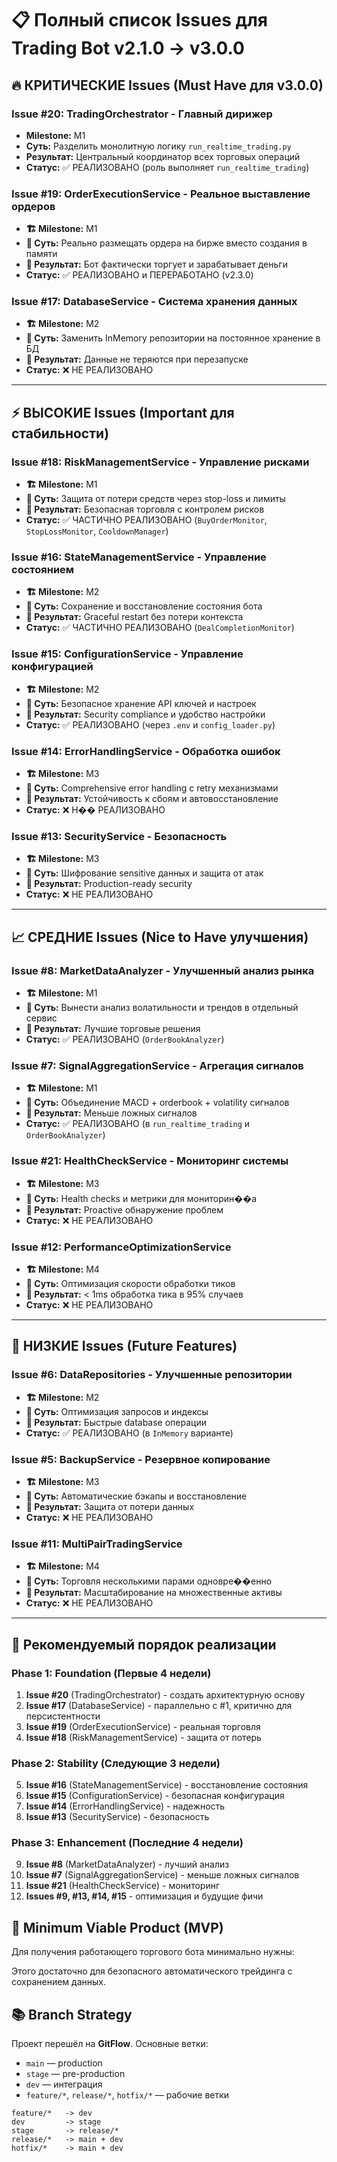 # 📋 Полный список Issues для Trading Bot v2.1.0 → v3.0.0

## 🔥 КРИТИЧЕСКИЕ Issues (Must Have для v3.0.0)

### Issue #20: TradingOrchestrator - Главный дирижер
- **Milestone:** M1
- **Суть:** Разделить монолитную логику `run_realtime_trading.py`
- **Результат:** Центральный координатор всех торговых операций
- **Статус:** ✅ РЕАЛИЗОВАНО (роль выполняет `run_realtime_trading`)

### Issue #19: OrderExecutionService - Реальное выставление ордеров
- **🏗️ Milestone:** M1
- **📝 Суть:** Реально размещать ордера на бирже вместо создания в памяти
- **🎯 Результат:** Бот фактически торгует и зарабатывает деньги
- **Статус:** ✅ РЕАЛИЗОВАНО и ПЕРЕРАБОТАНО (v2.3.0)

### Issue #17: DatabaseService - Система хранения данных
- **🏗️ Milestone:** M2
- **📝 Суть:** Заменить InMemory репозитории на постоянное хранение в БД
- **🎯 Результат:** Данные не теряются при перезапуске
- **Статус:** ❌ НЕ РЕАЛИЗОВАНО

---

## ⚡ ВЫСОКИЕ Issues (Important для стабильности)

### Issue #18: RiskManagementService - Управление рисками
- **🏗️ Milestone:** M1
- **📝 Суть:** Защита от потери средств через stop-loss и лимиты
- **🎯 Результат:** Безопасная торговля с контролем рисков
- **Статус:** ✅ ЧАСТИЧНО РЕАЛИЗОВАНО (`BuyOrderMonitor`, `StopLossMonitor`, `CooldownManager`)

### Issue #16: StateManagementService - Управление состоянием
- **🏗️ Milestone:** M2
- **📝 Суть:** Сохранение и восстановление состояния бота
- **🎯 Результат:** Graceful restart без потери контекста
- **Статус:** ✅ ЧАСТИЧНО РЕАЛИЗОВАНО (`DealCompletionMonitor`)

### Issue #15: ConfigurationService - Управление конфигурацией  
- **🏗️ Milestone:** M2
- **📝 Суть:** Безопасное хранение API ключей и настроек
- **🎯 Результат:** Security compliance и удобство настройки
- **Статус:** ✅ РЕАЛИЗОВАНО (через `.env` и `config_loader.py`)

### Issue #14: ErrorHandlingService - Обработка ошибок
- **🏗️ Milestone:** M3
- **📝 Суть:** Comprehensive error handling с retry механизмами
- **🎯 Результат:** Устойчивость к сбоям и автовосстановление
- **Статус:** ❌ Н�� РЕАЛИЗОВАНО

### Issue #13: SecurityService - Безопасность
- **🏗️ Milestone:** M3
- **📝 Суть:** Шифрование sensitive данных и защита от атак
- **🎯 Результат:** Production-ready security
- **Статус:** ❌ НЕ РЕАЛИЗОВАНО

---

## 📈 СРЕДНИЕ Issues (Nice to Have улучшения)

### Issue #8: MarketDataAnalyzer - Улучшенный анализ рынка
- **🏗️ Milestone:** M1
- **📝 Суть:** Вынести анализ волатильности и трендов в отдельный сервис
- **🎯 Результат:** Лучшие торговые решения
- **Статус:** ✅ РЕАЛИЗОВАНО (`OrderBookAnalyzer`)

### Issue #7: SignalAggregationService - Агрегация сигналов  
- **🏗️ Milestone:** M1
- **📝 Суть:** Объединение MACD + orderbook + volatility сигналов
- **🎯 Результат:** Меньше ложных сигналов
- **Статус:** ✅ РЕАЛИЗОВАНО (в `run_realtime_trading` и `OrderBookAnalyzer`)

### Issue #21: HealthCheckService - Мониторинг системы
- **🏗️ Milestone:** M3
- **📝 Суть:** Health checks и метрики для мониторин��а
- **🎯 Результат:** Proactive обнаружение проблем
- **Статус:** ❌ НЕ РЕАЛИЗОВАНО

### Issue #12: PerformanceOptimizationService
- **🏗️ Milestone:** M4  
- **📝 Суть:** Оптимизация скорости обработки тиков
- **🎯 Результат:** < 1ms обработка тика в 95% случаев
- **Статус:** ❌ НЕ РЕАЛИЗОВАНО

---

## 🎯 НИЗКИЕ Issues (Future Features)

### Issue #6: DataRepositories - Улучшенные репозитории
- **🏗️ Milestone:** M2
- **📝 Суть:** Оптимизация запросов и индексы
- **🎯 Результат:** Быстрые database операции
- **Статус:** ✅ РЕАЛИЗОВАНО (в `InMemory` варианте)

### Issue #5: BackupService - Резервное копирование
- **🏗️ Milestone:** M3  
- **📝 Суть:** Автоматические бэкапы и восстановление
- **🎯 Результат:** Защита от потери данных
- **Статус:** ❌ НЕ РЕАЛИЗОВАНО

### Issue #11: MultiPairTradingService
- **🏗️ Milestone:** M4
- **📝 Суть:** Торговля несколькими парами одновре��енно  
- **🎯 Результат:** Масштабирование на множественные активы
- **Статус:** ❌ НЕ РЕАЛИЗОВАНО

---

## 🚀 Рекомендуемый порядок реализации

### Phase 1: Foundation (Первые 4 недели)
1. **Issue #20** (TradingOrchestrator) - создать архитектурную основу
2. **Issue #17** (DatabaseService) - параллельно с #1, критично для персистентности  
3. **Issue #19** (OrderExecutionService) - реальная торговля
4. **Issue #18** (RiskManagementService) - защита от потерь

### Phase 2: Stability (Следующие 3 недели)  
5. **Issue #16** (StateManagementService) - восстановление состояния
6. **Issue #15** (ConfigurationService) - безопасная конфигурация
7. **Issue #14** (ErrorHandlingService) - надежность
8. **Issue #13** (SecurityService) - безопасность

### Phase 3: Enhancement (Последние 4 недели)
9. **Issue #8** (MarketDataAnalyzer) - лучший анализ
10. **Issue #7** (SignalAggregationService) - меньше ложных сигналов
11. **Issue #21** (HealthCheckService) - мониторинг
12. **Issues #9, #13, #14, #15** - оптимизация и будущие фичи


## 🎯 Minimum Viable Product (MVP)

Для получения работающего торгового бота минимально нужны:


Этого достаточно для безопасного автоматического трейдинга с сохранением данных.

## 📚 Branch Strategy
Проект перешёл на **GitFlow**. Основные ветки:
- `main` — production
- `stage` — pre-production
- `dev` — интеграция
- `feature/*`, `release/*`, `hotfix/*` — рабочие ветки
```
feature/*   -> dev
dev         -> stage
stage       -> release/*
release/*   -> main + dev
hotfix/*    -> main + dev
```
  
